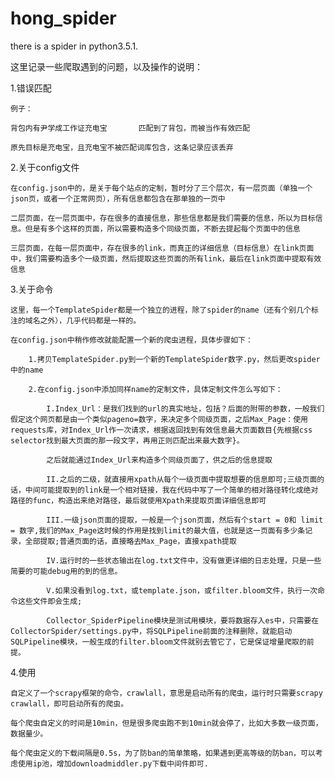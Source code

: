 # hong_spider
there is a spider in python3.5.1.


这里记录一些爬取遇到的问题，以及操作的说明：


1.错误匹配


	例子：

	背包内有尹学成工作证充电宝		匹配到了背包，而被当作有效匹配

	原先目标是充电宝，且充电宝不被匹配词库包含，这条记录应该丢弃

2.关于config文件


	在config.json中的，是关于每个站点的定制，暂时分了三个层次，有一层页面（单独一个json页，或者一个正常网页），所有信息都包含在那单独的一页中
	
	二层页面，在一层页面中，存在很多的直接信息，那些信息都是我们需要的信息，所以为目标信息。但是有多个这样的页面，所以需要构造多个同级页面，不断去提起每个页面中的信息
	
	三层页面，在每一层页面中，存在很多的link，而真正的详细信息（目标信息）在link页面中，我们需要构造多个一级页面，然后提取这些页面的所有link，最后在link页面中提取有效信息


3.关于命令


	这里，每一个TemplateSpider都是一个独立的进程，除了spider的name（还有个别几个标注的域名之外），几乎代码都是一样的。
	
	在config.json中稍作修改就能配置一个新的爬虫进程，具体步骤如下：
		
		1.拷贝TemplateSpider.py到一个新的TemplateSpider数字.py，然后更改spider中的name
		
		2.在config.json中添加同样name的定制文件，具体定制文件怎么写如下：
			
			I.Index_Url：是我们找到的url的真实地址，包括？后面的附带的参数，一般我们假定这个网页都是由一个类似pageno=数字，来决定多个同级页面，之后Max_Page：使用requests库，对Index_Url作一次请求，根据返回找到有效信息最大页面数目{先根据css selector找到最大页面的那一段文字，再用正则匹配出来最大数字}。
			
			之后就能通过Index_Url来构造多个同级页面了，供之后的信息提取
			
			II.之后的二级，就直接用xpath从每个一级页面中提取想要的信息即可;三级页面的话，中间可能提取到的link是一个相对链接，我在代码中写了一个简单的相对路径转化成绝对路径的func，构造出来绝对路径，最后就使用Xpath来提取页面详细信息即可
			
			III.一级json页面的提取，一般是一个json页面，然后有个start = 0和 limit = 数字,我们的Max_Page这时候的作用是找到limit的最大值，也就是这一页面有多少条记录，全部提取;普通页面的话，直接略去Max_Page，直接xpath提取
			
			IV.运行时的一些状态输出在log.txt文件中，没有做更详细的日志处理，只是一些简要的可能debug用的到的信息。
			
			V.如果没看到log.txt，或template.json，或filter.bloom文件，执行一次命令这些文件即会生成;
			
			Collector_SpiderPipeline模块是测试用模块，要将数据存入es中，只需要在CollectorSpider/settings.py中，将SQLPipeline前面的注释删除，就能启动SQLPipeline模块，一般生成的filter.bloom文件就别去管它了，它是保证增量爬取的前提。

4.使用


	自定义了一个scrapy框架的命令，crawlall，意思是启动所有的爬虫，运行时只需要scrapy crawlall，即可启动所有的爬虫。
	
	每个爬虫自定义的时间是10min，但是很多爬虫跑不到10min就会停了，比如大多数一级页面，数据量少。
	
	每个爬虫定义的下载间隔是0.5s，为了防ban的简单策略，如果遇到更高等级的防ban，可以考虑使用ip池，增加downloadmiddler.py下载中间件即可.


